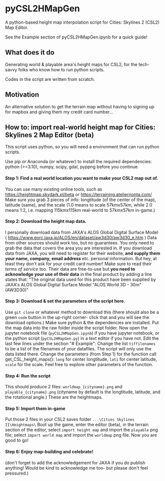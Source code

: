# pyCSL2HMapGen
A python-based height map interpolation script for Cities: Skylines 2 (CSL2) Map Editor.


See the Example section of pyCSL2HMapGen.ipynb for a quick guide!


## What does it do
Generating world & playable area's height maps for CSL2, for the tech-savvy folks who know how to run python scripts.

Codes in the script are written from scratch.


## Motivation
An alternative solution to get the terrain map without having to signing up for mapbox and giving them my credit card number...


## How to: import real-world height map for Cities: Skylines 2 Map Editor (beta)
This script uses python, so you will need a environment that can run python scripts.

Use pip or Anaconda (or whatever) to install the required dependencies:
    python (>=3.10), numpy, scipy, gdal, pyppng
before you continue.

#### Step 1: Find a real world location you want to make your CSL2 map out of.
You can use many existing online tools, such as https://heightmap.skydark.pl/beta or https://terraining.ateliernonta.com/
Make sure you grab 3 pieces of info:
    longtitude (of the center of the map),
    latitude (same),
    and the scale (1.0 means to scale 57kmx57km, while 2.0 means 1:2, i.e. mapping 115kmx115km real-world to 57kmx57km in-game.)

#### Step 2: Download the height map data.
I personally download data from JAXA's ALOS Global Digital Surface Model ( https://www.eorc.jaxa.jp/ALOS/en/dataset/aw3d30/aw3d30_e.htm )
Data from other sources should work too, but no guarantees.
You only need to grab the data that covers the area you are interested in.
If you download data from JAXA, you will need to register for their website,
**and supply them your name, company, email address** etc. personal information.
But hey, at least they don't ask for your credit card number!
Make sure to read their *terms of service* too.
Their data are free-to-use but **you need to acknowledge your use of their data** in the final product by adding a line states that:
"The original data used for this product have been supplied by JAXA's ALOS Global Digital Surface Model "ALOS World 3D - 30m" (AW3D30)"

#### Step 3: Download & set the parameters of the script here.
Use `git clone` or whatever method to download this
(there should also be a green `code` button in the up-right corner- click that and you will see the download options.)
Make sure python & the dependencies are installed.
Put the map data into the raw folder inside the script folder.
Now open the jupyter notebook file (`pyCSL2HMapGen.ipynb`) if you have jupyter notebook,
or the python script (`pyCSL2HMapGen.py`) in a text editor if you have not.
Edit the last few lines under the section "# Example":
Change the list `tiffilenames` to be a list of the filenames of *your* datafiles. The script will only use the data listed there.
Change the parameters (from Step 1) for the function call get_CSL_height_maps():
    `long` for center longtitude,
    `lati` for center latitude,
    `scale` for the scale.
Feel free to explore other parameters of the function.

#### Step 4: Run the script
This should produce 2 files: `worldmap_{cityname}.png` and `playable_{cityname}.png`
(cityname by default is the longtitude, latitude, and the rotational angle.)
These are the heightmaps.

#### Step 5: Import them in-game
Put those 2 files in your CSL2 saves folder `...\Cities Skylines II\Heightmaps\`
Boot up the game, enter the editor (beta), in the terrain section of the editor,
select `import height map` and import the `playable` png file;
select `import world map`  and import the `worldmap` png file.
Now you are good to go!

#### Step 6: Enjoy map-building and celebrate!
(don't forget to add the acknowledgement for JAXA if you do publish anything!
Would be kind to acknowledge me too- but please don't feel pressured.)
